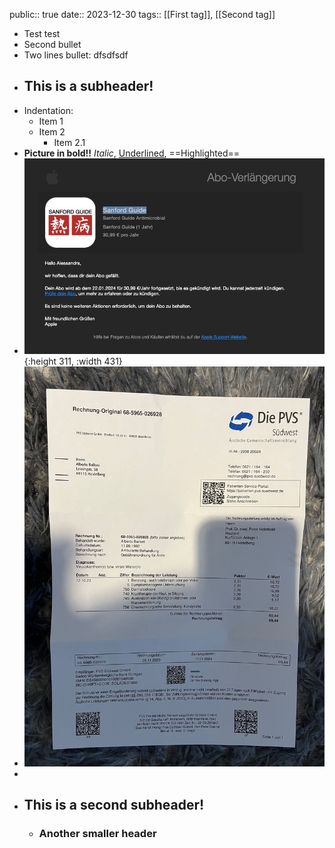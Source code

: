 public:: true
date:: 2023-12-30
tags:: [[First tag]], [[Second tag]]

- Test test
- Second bullet
- Two lines bullet:
  dfsdfsdf
- ## This is a subheader!
- Indentation:
	- Item 1
	- Item 2
		- Item 2.1
- **Picture in bold!!** *Italic*, <ins>Underlined</ins>, ==Highlighted==
- ![cover-test.jpg](../assets/cover-test_1703954288057_0.jpg){:height 311, :width 431}
- ![WhatsApp Image 2023-12-09 at 14.26.44.jpeg](../assets/WhatsApp_Image_2023-12-09_at_14.26.44_1703954858151_0.jpeg)
-
- ## This is a second subheader!
	- ### Another smaller header